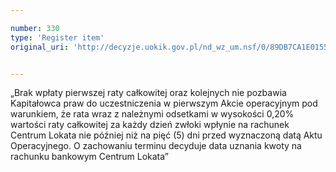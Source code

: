 ```yaml
---

number: 330
type: 'Register item'
original_uri: 'http://decyzje.uokik.gov.pl/nd_wz_um.nsf/0/89DB7CA1E01550CEC12572DD003294F6?OpenDocument'


---
```


„Brak wpłaty pierwszej raty całkowitej oraz kolejnych nie pozbawia Kapitałowca praw do uczestniczenia w pierwszym Akcie operacyjnym pod warunkiem, że rata wraz z należnymi odsetkami w wysokości 0,20% wartości raty całkowitej za każdy dzień zwłoki wpłynie na rachunek Centrum Lokata nie później niż na pięć (5) dni przed wyznaczoną datą Aktu Operacyjnego. O zachowaniu terminu decyduje data uznania kwoty na rachunku bankowym Centrum Lokata”
